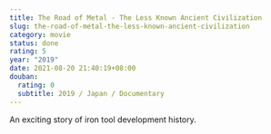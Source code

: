 ```yaml
---
title: The Road of Metal - The Less Known Ancient Civilization
slug: the-road-of-metal-the-less-known-ancient-civilization
category: movie
status: done
rating: 5
year: "2019"
date: 2021-08-20 21:40:19+08:00
douban:
  rating: 0
  subtitle: 2019 / Japan / Documentary
---
```


An exciting story of iron tool development history.
